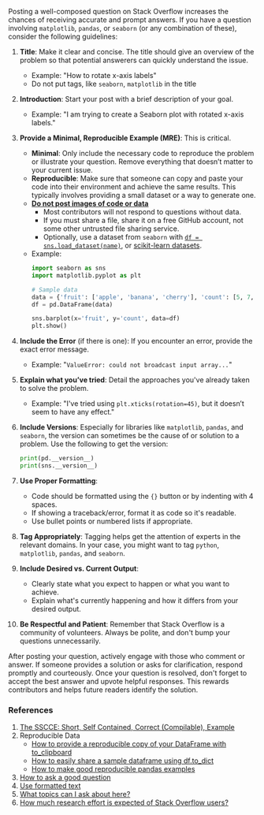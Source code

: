 Posting a well-composed question on Stack Overflow increases the chances of receiving accurate and prompt answers. If you have a question involving `matplotlib`, `pandas`, or `seaborn` (or any combination of these), consider the following guidelines:

1. **Title**: Make it clear and concise. The title should give an overview of the problem so that potential answerers can quickly understand the issue.

    * Example: "How to rotate x-axis labels"
	
	- Do not put tags, like `seaborn`, `matplotlib` in the title

2. **Introduction**: Start your post with a brief description of your goal.

    * Example: "I am trying to create a Seaborn plot with rotated x-axis labels."

3. **Provide a Minimal, Reproducible Example (MRE)**: This is critical.
    - **Minimal**: Only include the necessary code to reproduce the problem or illustrate your question. Remove everything that doesn’t matter to your current issue.
    - **Reproducible**: Make sure that someone can copy and paste your code into their environment and achieve the same results. This typically involves providing a small dataset or a way to generate one.
    - [**Do not post images of code or data**][5]
	  - Most contributors will not respond to questions without data.
	  - If you must share a file, share it on a free GitHub account, not some other untrusted file sharing service.
	  - Optionally, use a dataset from `seaborn` with [`df = sns.load_dataset(name)`][10], or [scikit-learn datasets][11].
	
    * Example:
        ```python
        import seaborn as sns
        import matplotlib.pyplot as plt

        # Sample data
        data = {'fruit': ['apple', 'banana', 'cherry'], 'count': [5, 7, 3]}
        df = pd.DataFrame(data)

        sns.barplot(x='fruit', y='count', data=df)
        plt.show()
        ```

4. **Include the Error** (if there is one): If you encounter an error, provide the exact error message. 

    * Example: "`ValueError: could not broadcast input array...`"

5. **Explain what you’ve tried**: Detail the approaches you've already taken to solve the problem.

    * Example: "I've tried using `plt.xticks(rotation=45)`, but it doesn’t seem to have any effect."

6. **Include Versions**: Especially for libraries like `matplotlib`, `pandas`, and `seaborn`, the version can sometimes be the cause of or solution to a problem. Use the following to get the version:

    ```python
    print(pd.__version__)
    print(sns.__version__)
    ```

7. **Use Proper Formatting**:
    - Code should be formatted using the `{}` button or by indenting with 4 spaces.
    - If showing a traceback/error, format it as code so it's readable.
    - Use bullet points or numbered lists if appropriate.

8. **Tag Appropriately**: Tagging helps get the attention of experts in the relevant domains. In your case, you might want to tag `python`, `matplotlib`, `pandas`, and `seaborn`.

9. **Include Desired vs. Current Output**:
    - Clearly state what you expect to happen or what you want to achieve.
    - Explain what's currently happening and how it differs from your desired output.

10. **Be Respectful and Patient**: Remember that Stack Overflow is a community of volunteers. Always be polite, and don't bump your questions unnecessarily.

After posting your question, actively engage with those who comment or answer. If someone provides a solution or asks for clarification, respond promptly and courteously. Once your question is resolved, don't forget to accept the best answer and upvote helpful responses. This rewards contributors and helps future readers identify the solution.

### References

1. [The SSCCE: Short, Self Contained, Correct (Compilable), Example][1]
2. Reproducible Data
    - [How to provide a reproducible copy of your DataFrame with to_clipboard][2]
	- [How to easily share a sample dataframe using df.to_dict][3]
	- [How to make good reproducible pandas examples][4]
3. [How to ask a good question][6]
4. [Use formatted text][7]
5. [What topics can I ask about here?][8]
6. [How much research effort is expected of Stack Overflow users?][9]


  [1]: http://sscce.org/
  [2]: https://stackoverflow.com/q/52413246/7758804
  [3]: https://stackoverflow.com/q/63163251/7758804
  [4]: https://stackoverflow.com/q/20109391/7758804
  [5]: https://meta.stackoverflow.com/questions/303812/discourage-screenshots-of-code-and-or-errors
  [6]: https://stackoverflow.com/help/how-to-ask
  [7]: https://stackoverflow.com/help/formatting
  [8]: https://stackoverflow.com/help/on-topic
  [9]: https://meta.stackoverflow.com/questions/261592/how-much-research-effort-is-expected-of-stack-overflow-users
  [10]: https://seaborn.pydata.org/generated/seaborn.load_dataset.html
  [11]: https://scikit-learn.org/stable/datasets.html